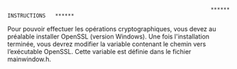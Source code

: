                                                                     ******   INSTRUCTIONS   ******
Pour pouvoir effectuer les opérations cryptographiques, vous devez au préalable installer OpenSSL (version Windows).
Une fois l'installation terminée, vous devrez modifier la variable contenant le chemin vers l’exécutable OpenSSL. Cette variable est définie dans le fichier mainwindow.h.
